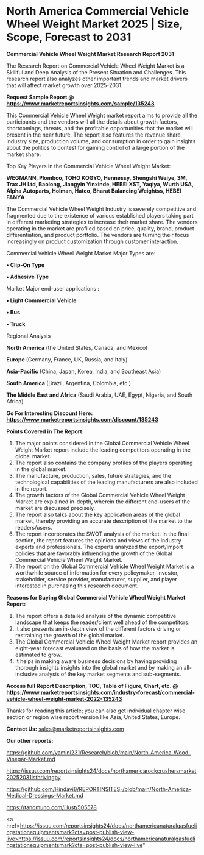  # North America Commercial Vehicle Wheel Weight Market 2025 | Size, Scope, Forecast to 2031

<strong>Commercial Vehicle Wheel Weight Market Research Report 2031</strong>

The Research Report on Commercial Vehicle Wheel Weight Market is a Skillful and Deep Analysis of the Present Situation and Challenges. This research report also analyzes other important trends and market drivers that will affect market growth over 2025-2031.

<strong>Request Sample Report @ <a href=https://www.marketreportsinsights.com/sample/135243>https://www.marketreportsinsights.com/sample/135243</a></strong>

This Commercial Vehicle Wheel Weight market report aims to provide all the participants and the vendors will all the details about growth factors, shortcomings, threats, and the profitable opportunities that the market will present in the near future. The report also features the revenue share, industry size, production volume, and consumption in order to gain insights about the politics to contest for gaining control of a large portion of the market share.

Top Key Players in the Commercial Vehicle Wheel Weight Market:

<strong>WEGMANN, Plombco, TOHO KOGYO, Hennessy, Shengshi Weiye, 3M, Trax JH Ltd, Baolong, Jiangyin Yinxinde, HEBEI XST, Yaqiya, Wurth USA, Alpha Autoparts, Holman, Hatco, Bharat Balancing Weightss, HEBEI FANYA</strong>

The Commercial Vehicle Wheel Weight Industry is severely competitive and fragmented due to the existence of various established players taking part in different marketing strategies to increase their market share. The vendors operating in the market are profiled based on price, quality, brand, product differentiation, and product portfolio. The vendors are turning their focus increasingly on product customization through customer interaction.

Commercial Vehicle Wheel Weight Market Major Types are:

<strong>• Clip-On Type

• Adhesive Type</strong>

Market Major end-user applications :

<strong>• Light Commercial Vehicle

• Bus

• Truck</strong>

Regional Analysis

</u><strong><b>North America</b></strong> (the United States, Canada, and Mexico)

<strong><b>Europe </b></strong>(Germany, France, UK, Russia, and Italy)

<strong><b>Asia-Pacific</b></strong> (China, Japan, Korea, India, and Southeast Asia)

<strong><b>South America</b></strong> (Brazil, Argentina, Colombia, etc.)

<strong><b>The Middle East and Africa</b></strong> (Saudi Arabia, UAE, Egypt, Nigeria, and South Africa)

<strong>Go For Interesting Discount Here: <a href=https://www.marketreportsinsights.com/discount/135243>https://www.marketreportsinsights.com/discount/135243</a></strong>

<strong>Points Covered in The Report:</strong>
<ol>
  <li>The major points considered in the Global Commercial Vehicle Wheel Weight Market report include the leading competitors operating in the global market.</li>
  <li>The report also contains the company profiles of the players operating in the global market.</li>
  <li>The manufacture, production, sales, future strategies, and the technological capabilities of the leading manufacturers are also included in the report.</li>
  <li>The growth factors of the Global Commercial Vehicle Wheel Weight Market are explained in-depth, wherein the different end-users of the market are discussed precisely.</li>
  <li>The report also talks about the key application areas of the global market, thereby providing an accurate description of the market to the readers/users.</li>
  <li>The report incorporates the SWOT analysis of the market. In the final section, the report features the opinions and views of the industry experts and professionals. The experts analyzed the export/import policies that are favorably influencing the growth of the Global Commercial Vehicle Wheel Weight Market.</li>
  <li>The report on the Global Commercial Vehicle Wheel Weight Market is a worthwhile source of information for every policymaker, investor, stakeholder, service provider, manufacturer, supplier, and player interested in purchasing this research document.</li>
</ol>
<strong>Reasons for Buying Global Commercial Vehicle Wheel Weight Market Report:</strong>

<ol>
  <li>The report offers a detailed analysis of the dynamic competitive landscape that keeps the reader/client well ahead of the competitors.</li>
  <li>It also presents an in-depth view of the different factors driving or restraining the growth of the global market.</li>
  <li>The Global Commercial Vehicle Wheel Weight Market report provides an eight-year forecast evaluated on the basis of how the market is estimated to grow.</li>
  <li>It helps in making aware business decisions by having providing thorough insights insights into the global market and by making an all-inclusive analysis of the key market segments and sub-segments.</li>
</ol>
<strong>Access full Report Description, TOC, Table of Figure, Chart, etc. @ <a href=https://www.marketreportsinsights.com/industry-forecast/commercial-vehicle-wheel-weight-market-2022-135243>https://www.marketreportsinsights.com/industry-forecast/commercial-vehicle-wheel-weight-market-2022-135243</a></strong>


Thanks for reading this article; you can also get individual chapter wise section or region wise report version like Asia, United States, Europe.

<strong>Contact Us:</strong>
sales@marketreportsinsights.com

<strong>Our other reports:</strong>

<a href=https://github.com/yamini231/Research/blob/main/North-America-Wood-Vinegar-Market.md>https://github.com/yamini231/Research/blob/main/North-America-Wood-Vinegar-Market.md</a>

<a href=https://issuu.com/reportsinsights24/docs/northamericarockcrushersmarket20252031isthrivingby>https://issuu.com/reportsinsights24/docs/northamericarockcrushersmarket20252031isthrivingby</a>

<a href=https://github.com/Hindavi8/REPORTINSITES-/blob/main/North-America-Medical-Dressings-Market.md>https://github.com/Hindavi8/REPORTINSITES-/blob/main/North-America-Medical-Dressings-Market.md</a>

<a href=https://tanomuno.com/illust/505578>https://tanomuno.com/illust/505578</a>

<a href=https://issuu.com/reportsinsights24/docs/northamericanaturalgasfuelingstationequipmentsmark?cta=post-publish-view-live>https://issuu.com/reportsinsights24/docs/northamericanaturalgasfuelingstationequipmentsmark?cta=post-publish-view-live</a>"
